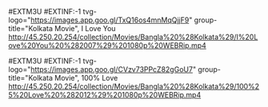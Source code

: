 #EXTM3U
#EXTINF:-1 tvg-logo="https://images.app.goo.gl/TxQ16os4mnMqQjjF9" group-title="Kolkata Movie", I Love You
http://45.250.20.254/collection/Movies/Bangla%20%28Kolkata%29/I%20Love%20You%20%282007%29%201080p%20WEBRip.mp4

#EXTM3U
  #EXTINF:-1 tvg-logo="https://images.app.goo.gl/CVzv73PPcZ82gGoU7" group-title="Kolkata Movie", 100% Love 
http://45.250.20.254/collection/Movies/Bangla%20%28Kolkata%29/100%25%20Love%20%282012%29%201080p%20WEBRip.mp4










































